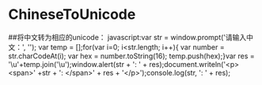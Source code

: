 # ChineseToUnicode
##将中文转为相应的unicode：
javascript:var str = window.prompt('请输入中文：', ''); var temp = [];for(var i=0; i&lt;str.length; i++){ var number = str.charCodeAt(i);    var hex = number.toString(16); temp.push(hex);}var res = '\\u'+temp.join('\\u');window.alert(str + ': ' + res);document.writeln('&lt;p>&lt;span>' +str + ': &lt;/span>' + res + '&lt;/p>');console.log(str, ': ' + res);
